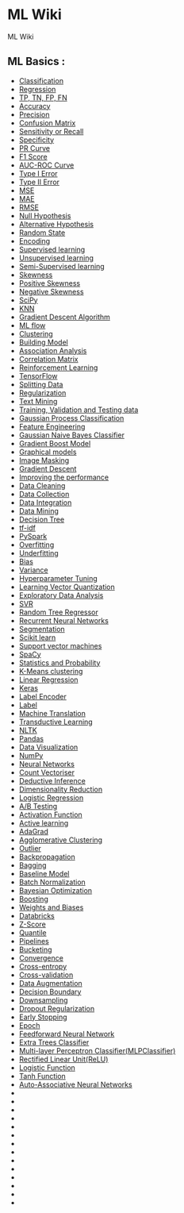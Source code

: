 # ML Wiki

ML Wiki

## ML Basics :

- [Classification](classification.md)
- [Regression](regression.md)
- [TP, TN, FP, FN](possible-outcomes-clf.md)
- [Accuracy](accuracy.md)
- [Precision](precision.md)
- [Confusion Matrix ](confusion-matrix.md)
- [Sensitivity or Recall](sensitivity.md)
- [Specificity](specificity.md)
- [PR Curve](pr-curve.md)
- [F1 Score](f1-score.md)
- [AUC-ROC Curve](auc-roc.md)
- [Type I Error](type1-error.md)
- [Type II Error](type2-error.md)
- [MSE](mse.md)
- [MAE](mae.md)
- [RMSE](rmse.md)
- [Null Hypothesis](null-hypothesis.md)
- [Alternative Hypothesis](alternative-hypothesis.md)
- [Random State](random-state.md)
- [Encoding](encoding.md)
- [Supervised learning](supervised-learning.md)
- [Unsupervised learning](unsupervised-learning.md)
- [Semi-Supervised learning](semi-supervised-learning.md)
- [Skewness](skewness.md)
- [Positive Skewness](positive-skewness.md)
- [Negative Skewness](negative-skewness.md)
- [SciPy](scipy.md)
- [KNN](knn.md)
- [Gradient Descent Algorithm](gradient-descent-algorithm.md)
- [ML flow](ml-flow.md)
- [Clustering](clustering.md)
- [Building Model](building-model.md)
- [Association Analysis](association-analysis.md)
- [Correlation Matrix](correlation-matrix.md)
- [Reinforcement Learning](reinforcement-learning.md)
- [TensorFlow](tensorflow.md)
- [Splitting Data](splitting-data.md)
- [Regularization](regularization.md)
- [Text Mining](text-mining.md)
- [Training, Validation and Testing data](train-test-data.md)
- [Gaussian Process Classification](gaussian-process-classifier.md)
- [Feature Engineering](feature-engineering.md)
- [Gaussian Naive Bayes Classifier](gaussian-naive-bayes-classifier.md)
- [Gradient Boost Model](gradient-boost-model.md)
- [Graphical models](graphical-model.md)
- [Image Masking](image-masking.md)
- [Gradient Descent](gradient-descent.md)
- [Improving the performance](improving-the-performance.md)
- [Data Cleaning](data-cleaning.md)
- [Data Collection](data-collection.md)
- [Data Integration](data-integration.md)
- [Data Mining](data-mining.md)
- [Decision Tree](decision-tree.md)
- [tf-idf](tf-idf.md)
- [PySpark](pyspark.md)
- [Overfitting](overfitting.md)
- [Underfitting](underfitting.md)
- [Bias](bias.md)
- [Variance](variance.md)
- [Hyperparameter Tuning](tuning.md)
- [Learning Vector Quantization](learning-vector-quantization.md)
- [Exploratory Data Analysis](exploratory-data-analysis.md)
- [SVR](SVR.md)
- [Random Tree Regressor](random-forest-regressor.md)
- [Recurrent Neural Networks](recurrent-neural-networks.md)
- [Segmentation](segmentation.md)
- [Scikit learn](scikit-learn.md)
- [Support vector machines](SVM.md)
- [SpaCy](SpaCy.md)
- [Statistics and Probability](statistics-and-Probability.md)
- [K-Means clustering](k-means.md)
- [Linear Regression](linear-regression.md)
- [Keras](keras.md)
- [Label Encoder](label-encoder.md)
- [Label](label.md)
- [Machine Translation](machine-translation.md)
- [Transductive Learning](transductive-learning.md)
- [NLTK](nltk.md)
- [Pandas](pandas.md)
- [Data Visualization](data-visualization.md)
- [NumPy](numpy.md)
- [Neural Networks](neural-networks.md)
- [Count Vectoriser](countvectoriser.md)
- [Deductive Inference](deductive-inference.md)
- [Dimensionality Reduction](dimensionality-reduction.md)
- [Logistic Regression](logistic-regression.md)
- [A/B Testing](ab-testing.md)
- [Activation Function](activation-function.md)
- [Active learning](active-learning.md)
- [AdaGrad](adagrad.md)
- [Agglomerative Clustering](agglomerative-clustering.md)
- [Outlier](outlier.md)
- [Backpropagation](backpropagation.md)
- [Bagging](bagging.md)
- [Baseline Model](baseline-model.md)
- [Batch Normalization](batch-normalization.md)
- [Bayesian Optimization](bayesian-optimization.md)
- [Boosting](boosting.md)
- [Weights and Biases](weights-and-biases.md)
- [Databricks](databricks.md)
- [Z-Score](Z-score.md)
- [Quantile](quantile.md)
- [Pipelines](pipelines.md)
- [Bucketing](bucketing.md)
- [Convergence](convergence.md)
- [Cross-entropy](cross-entropy.md)
- [Cross-validation](cross-validation.md)
- [Data Augmentation](data-augmentation.md)
- [Decision Boundary](decision-boundary.md)
- [Downsampling](downsampling.md)
- [Dropout Regularization](dropout-regularization.md)
- [Early Stopping](early-stopping.md)
- [Epoch](epoch.md)
- [Feedforward Neural Network](feedforward-neural-network.md)
- [Extra Trees Classifier](extra-trees-classifier.md)
- [Multi-layer Perceptron Classifier(MLPClassifier)](mlp-classifier.md)
- [Rectified Linear Unit(ReLU)](relu.md)
- [Logistic Function](logistic-function.md)
- [Tanh Function](tanh-function.md)
- [Auto-Associative Neural Networks](auto-associative-neural-networks.md)
- []()
- []()
- []()
- []()
- []()
- []()
- []()
- []()
- []()
- []()
- []()
- []()
- []()
- []()

